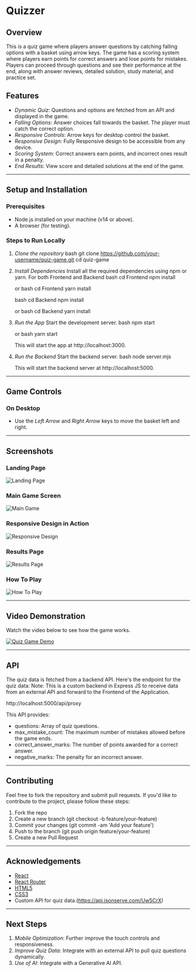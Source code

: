 # Quizzer

## Overview
This is a quiz game where players answer questions by catching falling options with a basket using arrow keys. The game has a scoring system where players earn points for correct answers and lose points for mistakes. Players can proceed through questions and see their performance at the end, along with answer reviews, detailed solution, study material, and practice set.

## Features
- *Dynamic Quiz*: Questions and options are fetched from an API and displayed in the game.
- *Falling Options*: Answer choices fall towards the basket. The player must catch the correct option.
- *Responsive Controls*: Arrow keys for desktop control the basket.
- *Responsive Design*: Fully Responsive design to be accessible from any device.
- *Scoring System*: Correct answers earn points, and incorrect ones result in a penalty.
- *End Results*: View score and detailed solutions at the end of the game.

---

## Setup and Installation

### Prerequisites
- Node.js installed on your machine (v14 or above).
- A browser (for testing).

### Steps to Run Locally

1. *Clone the repository*
   bash
   git clone https://github.com/your-username/quiz-game.git
   cd quiz-game
   

2. *Install Dependencies*
   Install all the required dependencies using npm or yarn. For both Frontend and Backend
   bash
   cd Frontend
   npm install
   
   or
   bash
   cd Frontend
   yarn install

   bash
   cd Backend
   npm install
   
   or
   bash
   cd Backend
   yarn install
   

4. *Run the App*
   Start the development server.
   bash
   npm start
   
   or
   bash
   yarn start
   

   This will start the app at http://localhost:3000.

5. *Run the Backend*
   Start the backend server.
   bash
   node server.mjs

   This will start the backend server at http://localhost:5000.

---

## Game Controls

### On Desktop
- Use the *Left Arrow* and *Right Arrow* keys to move the basket left and right.

---

## Screenshots

### Landing Page
![Landing Page](./assets/Screenshot1.png)

### Main Game Screen
![Main Game](./assets/Screenshot2.png)

### Responsive Design in Action
![Responsive Design](./assets/Screenshot3.png)

### Results Page
![Results Page](./assets/Screenshot4.png)

### How To Play
![How To Play](./assets/Screenshot5.png)

---

## Video Demonstration

Watch the video below to see how the game works.

[![Quiz Game Demo](./assets/Screenshot2.png)](https://www.youtube.com/watch?v=your-video-link)

---

## API

The quiz data is fetched from a backend API. Here's the endpoint for the quiz data:
Note: This is a custom backend in Express JS to receive data from an external API and forward to the Frontend of the Application.

http://localhost:5000/api/proxy


This API provides:
- questions: Array of quiz questions.
- max_mistake_count: The maximum number of mistakes allowed before the game ends.
- correct_answer_marks: The number of points awarded for a correct answer.
- negative_marks: The penalty for an incorrect answer.

---

## Contributing

Feel free to fork the repository and submit pull requests. If you'd like to contribute to the project, please follow these steps:

1. Fork the repo
2. Create a new branch (git checkout -b feature/your-feature)
3. Commit your changes (git commit -am 'Add your feature')
4. Push to the branch (git push origin feature/your-feature)
5. Create a new Pull Request

---

## Acknowledgements

- [React](https://reactjs.org/)
- [React Router](https://reactrouter.com/)
- [HTML5](https://www.w3.org/TR/html5/)
- [CSS3](https://www.w3.org/TR/css3/)
- Custom API for quiz data.(https://api.jsonserve.com/Uw5CrX)

---

## Next Steps

1. *Mobile Optimization*: Further improve the touch controls and responsiveness.
2. *Improve Quiz Data*: Integrate with an external API to pull quiz questions dynamically.
3. *Use of AI*: Integrate with a Generative AI API.
